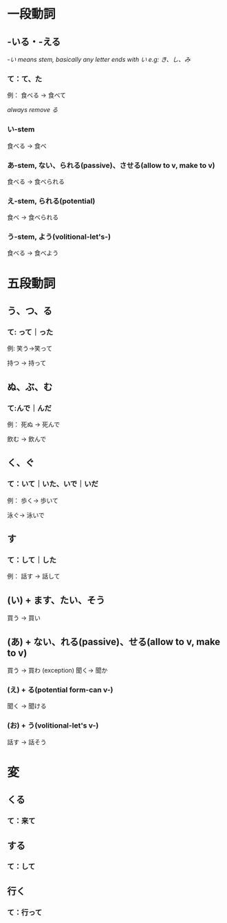 # 一段動詞
## -いる・-える
*-い means stem, basically any letter ends with い e.g: き、し、み*
### て：て、た
例：
食べる -> 食べて

*always remove る*
### い-stem
食べる -> 食べ

### あ-stem, ない、られる(passive)、させる(allow to v, make to v)
食べる -> 食べられる

### え-stem, られる(potential)
食べ -> 食べられる

### う-stem, よう(volitional-let's-)
食べる -> 食べよう
# 五段動詞
## う、つ、る
### て: って｜った
例:
笑う->笑って

持つ -> 持って
## ぬ、ぶ、む
### て:んで｜んだ
例：
死ぬ -> 死んで

飲む -> 飲んで
## く、ぐ
### て：いて｜いた、いで｜いだ
例：
歩く-> 歩いて

泳ぐ-> 泳いで
## す
### て：して｜した
例：
話す -> 話して

## (い) + ます、たい、そう
買う -> 買い
## (あ) + ない、れる(passive)、せる(allow to v, make to v)
買う -> 買わ (exception)
聞く-> 聞か
###  (え) + る(potential form-can v-)
聞く -> 聞ける
### (お) + う(volitional-let's v-)
話す -> 話そう

# 変
## くる
### て：来て
## する
### て：して
## 行く
### て：行って